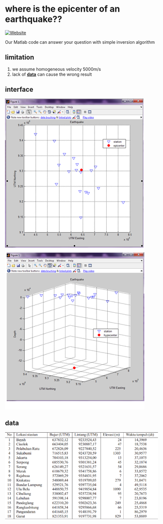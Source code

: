 # where is the epicenter of an earthquake??
[![Website](https://img.shields.io/badge/website-visit-brightgreen)](https://firasisme.github.io/)

Our Matlab code can answer your question
with simple inversion algorithm
## limitation
1. we assume homogeneous velocity 5000m/s
2. lack of [**data**](https://github.com/firasisme/hypocenter_earthquake/blob/master/casegempa.txt) can cause the wrong result

## interface
![Image](https://github.com/firasisme/hypocenter_earthquake/blob/master/images%20hypocenter/locate%20epicenter%20of%20earthquake.png)
## data
![Image](https://github.com/firasisme/hypocenter_earthquake/blob/master/images%20hypocenter/data%20gempa%20sukabumi.png)
